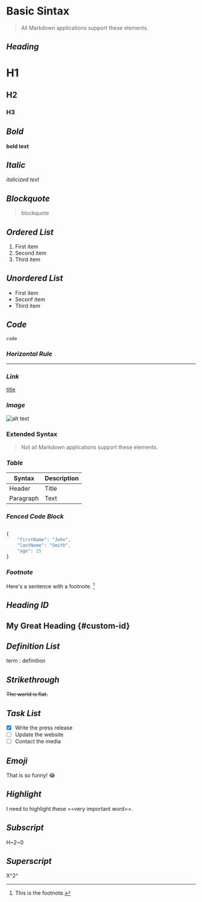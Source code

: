# **Basic Sintax**
>
> All Markdown applications support these elements.

## *Heading*

# H1

## H2

### H3

## *Bold*

**bold text**

## *Italic*

*italicized text*

## *Blockquote*

> blockquote

## *Ordered List*

1. First item
2. Second item
3. Third item

## *Unordered List*

- First item
- Seconf item
- Third item

## *Code*

`code`

### *Horizontal Rule*

---

### *Link*

[title](https://www.example.com)

### *Image*

![alt text](image.jpg)

### **Extended Syntax**
>
> Not all Markdown applications support these elements.

### *Table*

| Syntax | Description |
| --- | --- |
| Header | Title |
| Paragraph | Text |

### *Fenced Code Block*

``` js

{
    "firstName": "John",
    "lastName": "Smith",
    "age": 25
}

```

### *Footnote*

Here's a sentence with a footnote. [^1]

[^1]: This is the footnote.

## *Heading ID*

## My Great Heading {#custom-id}

## *Definition List*

term
: definition

## *Strikethrough*

~~The world is flat.~~

## *Task List*

- [x] Write the press release
- [ ] Update the website
- [ ] Contact the media

## *Emoji*

That is so funny! 😂

## *Highlight*

I need to highlight these ==very important word==.

## *Subscript*

H~2~0

## *Superscript*

X^2^
